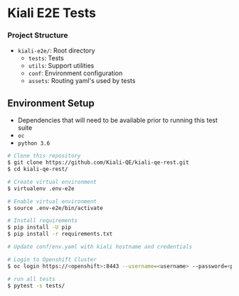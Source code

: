 # Kiali E2E Tests

### Project Structure

* `kiali-e2e/`: Root directory
    *  `tests`: Tests
    *  `utils`: Support utilities
    *  `conf`:  Environment configuration
    *  `assets`: Routing yaml's used by tests


## Environment Setup

* Dependencies that will need to be available prior to running this test suite
 * `oc`
 * `python 3.6`

```sh
# Clone this repository
$ git clone https://github.com/Kiali-QE/kiali-qe-rest.git
$ cd kiali-qe-rest/

# Create virtual environment
$ virtualenv .env-e2e

# Enable virtual environment
$ source .env-e2e/bin/activate

# Install requirements
$ pip install -U pip
$ pip install -r requirements.txt

# Update conf/env.yaml with kiali hostname and credentials

# Login to Openshift Cluster 
$ oc login https://<openshift>:8443 --username=<username> --password=<password> --insecure-skip-tls-verify=true

# run all tests
$ pytest -s tests/
```

